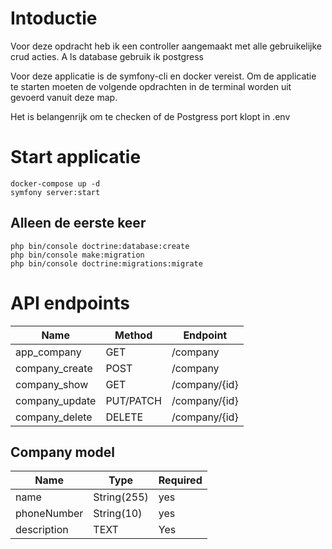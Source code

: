 # Intoductie
Voor deze opdracht heb ik een controller aangemaakt met alle gebruikelijke crud acties. A ls database gebruik ik postgress

Voor deze applicatie is de symfony-cli en docker vereist.
    Om de applicatie te starten moeten de volgende opdrachten in de terminal worden uit gevoerd vanuit deze map.

Het is belangenrijk om te checken of de Postgress port klopt in .env
# Start applicatie
    docker-compose up -d 
    symfony server:start 

## Alleen de eerste keer
    php bin/console doctrine:database:create
    php bin/console make:migration
    php bin/console doctrine:migrations:migrate

# API endpoints

| Name            | Method    | Endpoint      |
|-----------------|-----------|---------------|
| app_company     | GET       | /company      |
| company_create  | POST      | /company      |
| company_show    | GET       | /company/{id} |
| company_update  | PUT/PATCH | /company/{id} |
| company_delete  | DELETE    | /company/{id} |

## Company model
| Name        | Type        | Required      |
|-------------|-------------|---------------|
| name        | String(255) | yes           |
| phoneNumber | String(10)  | yes           |
| description | TEXT        | Yes           |

